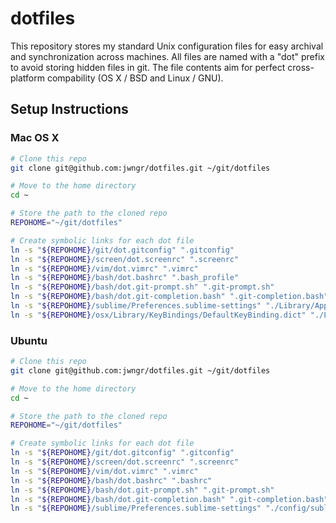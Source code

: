 # dotfiles

This repository stores my standard Unix configuration files for easy
archival and synchronization across machines.  All files are named
with a "dot" prefix to avoid storing hidden files in git.  The file
contents aim for perfect cross-platform compability (OS X / BSD and Linux / GNU).

## Setup Instructions

### Mac OS X

```bash
# Clone this repo
git clone git@github.com:jwngr/dotfiles.git ~/git/dotfiles

# Move to the home directory
cd ~

# Store the path to the cloned repo
REPOHOME="~/git/dotfiles"

# Create symbolic links for each dot file
ln -s "${REPOHOME}/git/dot.gitconfig" ".gitconfig"
ln -s "${REPOHOME}/screen/dot.screenrc" ".screenrc"
ln -s "${REPOHOME}/vim/dot.vimrc" ".vimrc"
ln -s "${REPOHOME}/bash/dot.bashrc" ".bash_profile"
ln -s "${REPOHOME}/bash/dot.git-prompt.sh" ".git-prompt.sh"
ln -s "${REPOHOME}/bash/dot.git-completion.bash" ".git-completion.bash"
ln -s "${REPOHOME}/sublime/Preferences.sublime-settings" "./Library/Application Support/Sublime Text 3/Packages/User/Preferences.sublime-settings"
ln -s "${REPOHOME}/osx/Library/KeyBindings/DefaultKeyBinding.dict" "./Library/KeyBindings/DefaultKeyBinding.dict"
```

### Ubuntu

```bash
# Clone this repo
git clone git@github.com:jwngr/dotfiles.git ~/git/dotfiles

# Move to the home directory
cd ~

# Store the path to the cloned repo
REPOHOME="~/git/dotfiles"

# Create symbolic links for each dot file
ln -s "${REPOHOME}/git/dot.gitconfig" ".gitconfig"
ln -s "${REPOHOME}/screen/dot.screenrc" ".screenrc"
ln -s "${REPOHOME}/vim/dot.vimrc" ".vimrc"
ln -s "${REPOHOME}/bash/dot.bashrc" ".bashrc"
ln -s "${REPOHOME}/bash/dot.git-prompt.sh" ".git-prompt.sh"
ln -s "${REPOHOME}/bash/dot.git-completion.bash" ".git-completion.bash"
ln -s "${REPOHOME}/sublime/Preferences.sublime-settings" "./config/sublime-text-3/Packages/User/Preferences.sublime-settings"
```
